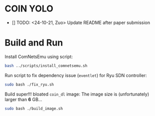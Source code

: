 # COIN YOLO

- [] TODO:  <24-10-21, Zuo> Update README after paper submission

# Build and Run

Install ComNetsEmu using script:

```bash
bash ../scripts/install_comnetsemu.sh
```

Run script to fix dependency issue (`eventlet`) for Ryu SDN controller:

```bash
sudo bash ./fix_ryu.sh
```

Build super!!! bloated `coin_dl` image:
The image size is (unfortunately) larger than **6** GB...
```bash
sudo bash ./build_image.sh
```
